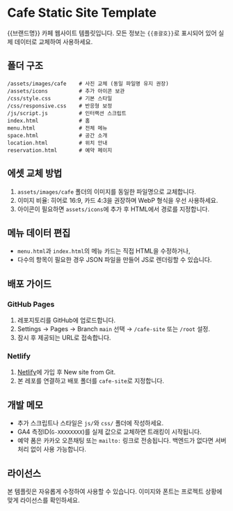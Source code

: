 # Cafe Static Site Template

{{브랜드명}} 카페 웹사이트 템플릿입니다. 모든 정보는 `{{중괄호}}`로 표시되어 있어 실제 데이터로 교체하여 사용하세요.

## 폴더 구조
```
/assets/images/cafe    # 사진 교체 (동일 파일명 유지 권장)
/assets/icons          # 추가 아이콘 보관
/css/style.css         # 기본 스타일
/css/responsive.css    # 반응형 보정
/js/script.js          # 인터랙션 스크립트
index.html             # 홈
menu.html              # 전체 메뉴
space.html             # 공간 소개
location.html          # 위치 안내
reservation.html       # 예약 페이지
```

## 에셋 교체 방법
1. `assets/images/cafe` 폴더의 이미지를 동일한 파일명으로 교체합니다.
2. 이미지 비율: 히어로 16:9, 카드 4:3을 권장하며 WebP 형식을 우선 사용하세요.
3. 아이콘이 필요하면 `assets/icons`에 추가 후 HTML에서 경로를 지정합니다.

## 메뉴 데이터 편집
- `menu.html`과 `index.html`의 메뉴 카드는 직접 HTML을 수정하거나,
- 다수의 항목이 필요한 경우 JSON 파일을 만들어 JS로 렌더링할 수 있습니다.

## 배포 가이드
### GitHub Pages
1. 레포지토리를 GitHub에 업로드합니다.
2. Settings → Pages → Branch `main` 선택 → `/cafe-site` 또는 `/root` 설정.
3. 잠시 후 제공되는 URL로 접속합니다.

### Netlify
1. [Netlify](https://www.netlify.com/)에 가입 후 New site from Git.
2. 본 레포를 연결하고 배포 폴더를 `cafe-site`로 지정합니다.

## 개발 메모
- 추가 스크립트나 스타일은 `js/`와 `css/` 폴더에 작성하세요.
- GA4 측정ID(`G-XXXXXXXX`)를 실제 값으로 교체하면 트래킹이 시작됩니다.
- 예약 폼은 카카오 오픈채팅 또는 `mailto:` 링크로 전송됩니다. 백엔드가 없다면 서버 처리 없이 사용 가능합니다.

## 라이선스
본 템플릿은 자유롭게 수정하여 사용할 수 있습니다. 이미지와 폰트는 프로젝트 상황에 맞게 라이선스를 확인하세요.

